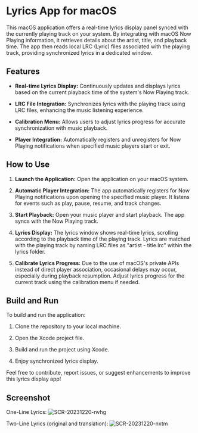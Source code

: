 # Lyrics App for macOS

This macOS application offers a real-time lyrics display panel synced with the currently playing track on your system. By integrating with macOS Now Playing information, it retrieves details about the artist, title, and playback time. The app then reads local LRC (Lyric) files associated with the playing track, providing synchronized lyrics in a dedicated window.

## Features

- **Real-time Lyrics Display:** Continuously updates and displays lyrics based on the current playback time of the system's Now Playing track.

- **LRC File Integration:** Synchronizes lyrics with the playing track using LRC files, enhancing the music listening experience.

- **Calibration Menu:** Allows users to adjust lyrics progress for accurate synchronization with music playback.

- **Player Integration:** Automatically registers and unregisters for Now Playing notifications when specified music players start or exit.

## How to Use

1. **Launch the Application:** Open the application on your macOS system.

2. **Automatic Player Integration:** The app automatically registers for Now Playing notifications upon opening the specified music player. It listens for events such as play, pause, resume, and track changes.

3. **Start Playback:** Open your music player and start playback. The app syncs with the Now Playing track.

4. **Lyrics Display:** The lyrics window shows real-time lyrics, scrolling according to the playback time of the playing track. Lyrics are matched with the playing track by naming LRC files as "artist - title.lrc" within the lyrics folder.

5. **Calibrate Lyrics Progress:** Due to the use of macOS's private APIs instead of direct player association, occasional delays may occur, especially during playback resumption. Adjust lyrics progress for the current track using the calibration menu if needed.

## Build and Run

To build and run the application:

1. Clone the repository to your local machine.

2. Open the Xcode project file.

3. Build and run the project using Xcode.

4. Enjoy synchronized lyrics display.

Feel free to contribute, report issues, or suggest enhancements to improve this lyrics display app!

## Screenshot

One-Line Lyrics:
![SCR-20231220-nvhg](https://github.com/flc0105/Lyrics/assets/101919965/7d40622f-2108-440d-a102-2a97d8010bb3)

Two-Line Lyrics (original and translation):
![SCR-20231220-nxtm](https://github.com/flc0105/Lyrics/assets/101919965/838dd015-0483-4626-9566-1aaf0ddf5eb7)
